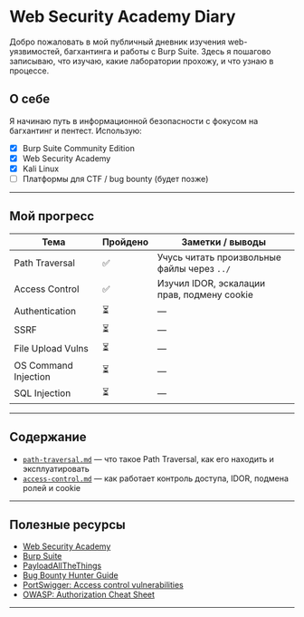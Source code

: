 # Web Security Academy Diary

Добро пожаловать в мой публичный дневник изучения web-уязвимостей, багхантинга и работы с Burp Suite. Здесь я пошагово записываю, что изучаю, какие лаборатории прохожу, и что узнаю в процессе.

## О себе
Я начинаю путь в информационной безопасности с фокусом на багхантинг и пентест. Использую:
- [x] Burp Suite Community Edition
- [x] Web Security Academy
- [x] Kali Linux
- [ ] Платформы для CTF / bug bounty (будет позже)

---

## Мой прогресс

| Тема                        | Пройдено | Заметки / выводы |
|-----------------------------|----------|------------------|
| Path Traversal              | ✅        | Учусь читать произвольные файлы через `../` |
| Access Control              | ✅        | Изучил IDOR, эскалации прав, подмену cookie  |
| Authentication              | ⏳        | — |
| SSRF                        | ⏳        | — |
| File Upload Vulns           | ⏳        | — |
| OS Command Injection        | ⏳        | — |
| SQL Injection               | ⏳        | — |

---

## Содержание

- [`path-traversal.md`](path-traversal.md) — что такое Path Traversal, как его находить и эксплуатировать
- [`access-control.md`](access-control.md) — как работает контроль доступа, IDOR, подмена ролей и cookie

---

## Полезные ресурсы

- [Web Security Academy](https://portswigger.net/web-security)
- [Burp Suite](https://portswigger.net/burp)
- [PayloadAllTheThings](https://github.com/swisskyrepo/PayloadsAllTheThings)
- [Bug Bounty Hunter Guide](https://github.com/nahamsec/Resources-for-Beginner-Bug-Bounty-Hunters)
- [PortSwigger: Access control vulnerabilities](https://portswigger.net/web-security/access-control)
- [OWASP: Authorization Cheat Sheet](https://cheatsheetseries.owasp.org/cheatsheets/Authorization_Cheat_Sheet.html)

---
